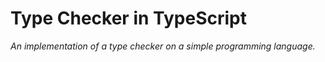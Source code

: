 # Type Checker in TypeScript

_An implementation of a type checker on a simple programming language._

